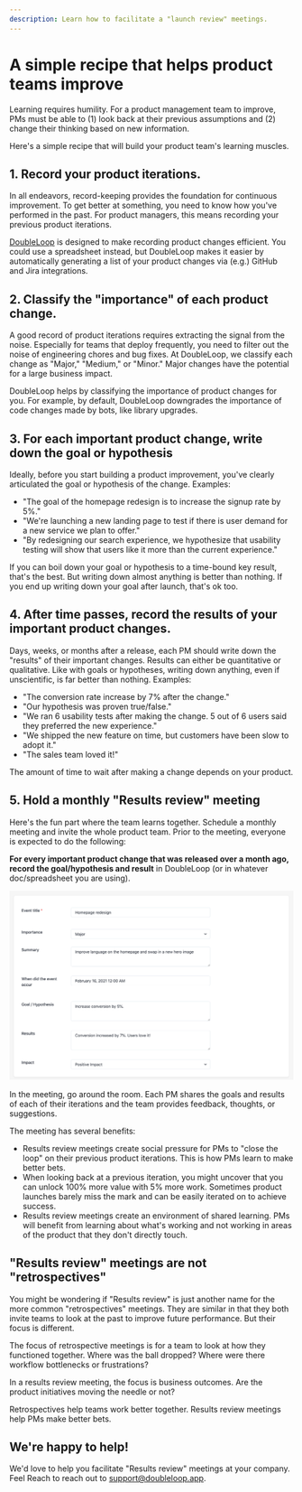 ```yaml
---
description: Learn how to facilitate a "launch review" meetings.
---
```


# A simple recipe that helps product teams improve

Learning requires humility. For a product management team to improve, PMs must be able to \(1\) look back at their previous assumptions and \(2\) change their thinking based on new information.  

Here's a simple recipe that will build your product team's learning muscles.

## **1. Record your product iterations**.

In all endeavors, record-keeping provides the foundation for continuous improvement. To get better at something, you need to know how you've performed in the past. For product managers, this means recording your previous product iterations. 

[DoubleLoop](https://www.doubleloop.app/) is designed to make recording product changes efficient. You could use a spreadsheet instead, but DoubleLoop makes it easier by automatically generating a list of your product changes via \(e.g.\) GitHub and Jira integrations.

## **2. Classify the "importance" of each product change.**

A good record of product iterations requires extracting the signal from the noise. Especially for teams that deploy frequently, you need to filter out the noise of engineering chores and bug fixes. At DoubleLoop, we classify each change as "Major," "Medium," or "Minor." Major changes have the potential for a large business impact. 

DoubleLoop helps by classifying the importance of product changes for you. For example, by default, DoubleLoop downgrades the importance of code changes made by bots, like library upgrades. 

## 3. For each important product change, write down the goal or hypothesis

Ideally, before you start building a product improvement, you've clearly articulated the goal or hypothesis of the change. Examples:

* "The goal of the homepage redesign is to increase the signup rate by 5%."
* "We're launching a new landing page to test if there is user demand for a new service we plan to offer."
* "By redesigning our search experience, we hypothesize that usability testing will show that users like it more than the current experience."

If you can boil down your goal or hypothesis to a time-bound key result, that's the best. But writing down almost anything is better than nothing. If you end up writing down your goal after launch, that's ok too.

## 4. After time passes, record the results of your important product changes.

Days, weeks, or months after a release, each PM should write down the "results" of their important changes. Results can either be quantitative or qualitative. Like with goals or hypotheses, writing down anything, even if unscientific, is far better than nothing. Examples:

* "The conversion rate increase by 7% after the change."
* "Our hypothesis was proven true/false."
* "We ran 6 usability tests after making the change. 5 out of 6 users said they preferred the new experience."
* "We shipped the new feature on time, but customers have been slow to adopt it."
* "The sales team loved it!"

The amount of time to wait after making a change depends on your product.

## 5. Hold a monthly "Results review" meeting

Here's the fun part where the team learns together. Schedule a monthly meeting and invite the whole product team. Prior to the meeting, everyone is expected to do the following:

**For every important product change that was released over a month ago, record the goal/hypothesis and result** in DoubleLoop \(or in whatever doc/spreadsheet you are using\).

![Record a product iteration in DoubleLoop.](../.gitbook/assets/screen-shot-2021-02-15-at-2.02.53-pm.png)

In the meeting, go around the room. Each PM shares the goals and results of each of their iterations and the team provides feedback, thoughts, or suggestions.

The meeting has several benefits:

* Results review meetings create social pressure for PMs to "close the loop" on their previous product iterations. This is how PMs learn to make better bets.
* When looking back at a previous iteration, you might uncover that you can unlock 100% more value with 5% more work. Sometimes product launches barely miss the mark and can be easily iterated on to achieve success.
* Results review meetings create an environment of shared learning. PMs will benefit from learning about what's working and not working in areas of the product that they don't directly touch.

## "Results review" meetings are not "retrospectives"

You might be wondering if "Results review" is just another name for the more common "retrospectives" meetings. They are similar in that they both invite teams to look at the past to improve future performance. But their focus is different.

The focus of retrospective meetings is for a team to look at how they functioned together. Where was the ball dropped? Where were there workflow bottlenecks or frustrations?  

In a results review meeting, the focus is business outcomes. Are the product initiatives moving the needle or not?

Retrospectives help teams work better together. Results review meetings help PMs make better bets.

## We're happy to help!

We'd love to help you facilitate "Results review" meetings at your company. Feel Reach to reach out to support@doubleloop.app.





